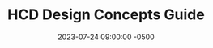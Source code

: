 ---
date: 2023-07-24 09:00:00 -0500
title: "HCD Design Concepts Guide"
deck: 
summary: 
guide: hcd-design-concepts
aliases:
image: 
layout: single
---